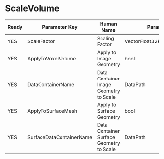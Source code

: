 # ScaleVolume

| Ready | Parameter Key | Human Name | Parameter Type | Parameter Class |
|-------|---------------|------------|-----------------|----------------|
| YES | ScaleFactor | Scaling Factor | VectorFloat32Parameter::ValueType | VectorFloat32Parameter |
| YES | ApplyToVoxelVolume | Apply to Image Geometry | bool | BoolParameter |
| YES | DataContainerName | Data Container Image Geometry to Scale | DataPath | DataGroupSelectionParameter |
| YES | ApplyToSurfaceMesh | Apply to Surface Geometry | bool | BoolParameter |
| YES | SurfaceDataContainerName | Data Container Surface Geometry to Scale | DataPath | DataGroupSelectionParameter |
